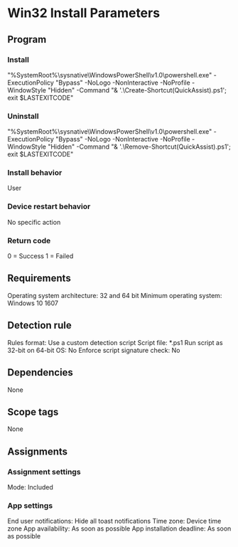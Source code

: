 # Win32 Install Parameters



## Program
### Install
"%SystemRoot%\sysnative\WindowsPowerShell\v1.0\powershell.exe" -ExecutionPolicy "Bypass" -NoLogo -NonInteractive -NoProfile -WindowStyle "Hidden" -Command "& '.\Create-Shortcut(QuickAssist).ps1'; exit $LASTEXITCODE"

### Uninstall
"%SystemRoot%\sysnative\WindowsPowerShell\v1.0\powershell.exe" -ExecutionPolicy "Bypass" -NoLogo -NonInteractive -NoProfile -WindowStyle "Hidden" -Command "& '.\Remove-Shortcut(QuickAssist).ps1'; exit $LASTEXITCODE"

### Install behavior
User

### Device restart behavior
No specific action

### Return code
0 = Success
1 = Failed



## Requirements
Operating system architecture:		32 and 64 bit
Minimum operating system:			Windows 10 1607



## Detection rule
Rules format:						Use a custom detection script
Script file:						*.ps1
Run script as 32-bit on 64-bit OS:	No
Enforce script signature check:		No



## Dependencies
None



## Scope tags
None



## Assignments
### Assignment settings
Mode:								Included

### App settings
End user notifications:				Hide all toast notifications
Time zone:							Device time zone
App availability:					As soon as possible
App installation deadline:			As soon as possible